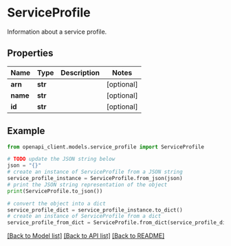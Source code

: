 # ServiceProfile

Information about a service profile.

## Properties

Name | Type | Description | Notes
------------ | ------------- | ------------- | -------------
**arn** | **str** |  | [optional] 
**name** | **str** |  | [optional] 
**id** | **str** |  | [optional] 

## Example

```python
from openapi_client.models.service_profile import ServiceProfile

# TODO update the JSON string below
json = "{}"
# create an instance of ServiceProfile from a JSON string
service_profile_instance = ServiceProfile.from_json(json)
# print the JSON string representation of the object
print(ServiceProfile.to_json())

# convert the object into a dict
service_profile_dict = service_profile_instance.to_dict()
# create an instance of ServiceProfile from a dict
service_profile_from_dict = ServiceProfile.from_dict(service_profile_dict)
```
[[Back to Model list]](../README.md#documentation-for-models) [[Back to API list]](../README.md#documentation-for-api-endpoints) [[Back to README]](../README.md)


